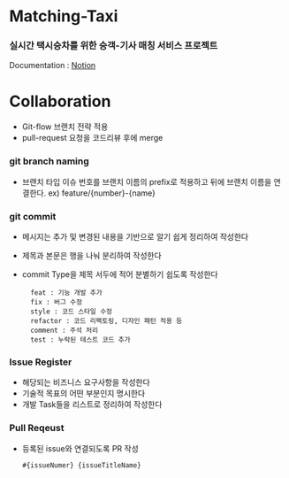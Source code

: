 # Matching-Taxi
### 실시간 택시승차를 위한 승객-기사 매칭 서비스 프로젝트  
Documentation : [Notion](https://parallel-cornucopia-5d2.notion.site/Matching-Taxi-fd95f9208c6c4b1b9d6f2bc0e013552d)
   
# Collaboration
- Git-flow 브랜치 전략 적용
- pull-request 요청을 코드리뷰 후에 merge

### git branch naming
- 브랜치 타입 이슈 번호를 브랜치 이름의 prefix로 적용하고 뒤에 브랜치 이름을 연결한다.
ex) feature/{number}-{name}

### git commit
- 메시지는 추가 및 변경된 내용을 기반으로 알기 쉽게 정리하여 작성한다
- 제목과 본문은 행을 나눠 분리하여 작성한다
- commit Type을 제목 서두에 적어 분별하기 쉽도록 작성한다

        feat : 기능 개발 추가
        fix : 버그 수정
        style : 코드 스타일 수정
        refactor : 코드 리팩토링, 디자인 패턴 적용 등
        comment : 주석 처리
        test : 누락된 테스트 코드 추가

### Issue Register
- 해당되는 비즈니스 요구사항을 작성한다
- 기술적 목표의 어떤 부분인지 명시한다
- 개발 Task들을 리스트로 정리하여 작성한다

### Pull Reqeust
- 등록된 issue와 연결되도록 PR 작성
    
    `#{issueNumer} {issueTitleName}`
